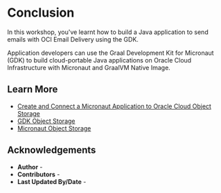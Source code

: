 # Conclusion

In this workshop, you've learnt how to build a Java application to send emails with OCI Email Delivery using the GDK.

Application developers can use the Graal Development Kit for Micronaut (GDK) to build cloud-portable Java applications on Oracle Cloud Infrastructure with Micronaut and GraalVM Native Image.

## Learn More

* [Create and Connect a Micronaut Application to Oracle Cloud Object Storage](https://graal.cloud/gdk/gdk-modules/object-storage/micronaut-object-storage-oracle-cloud/?buildTool=maven&lang=java)
* [GDK Object Storage](https://graal.cloud/gdk/modules/#object-storage)
* [Micronaut Object Storage](https://micronaut-projects.github.io/micronaut-object-storage/latest/guide/)

## Acknowledgements

* **Author** - [](var:author)
* **Contributors** - [](var:contributors)
* **Last Updated By/Date** - [](var:last_updated)
